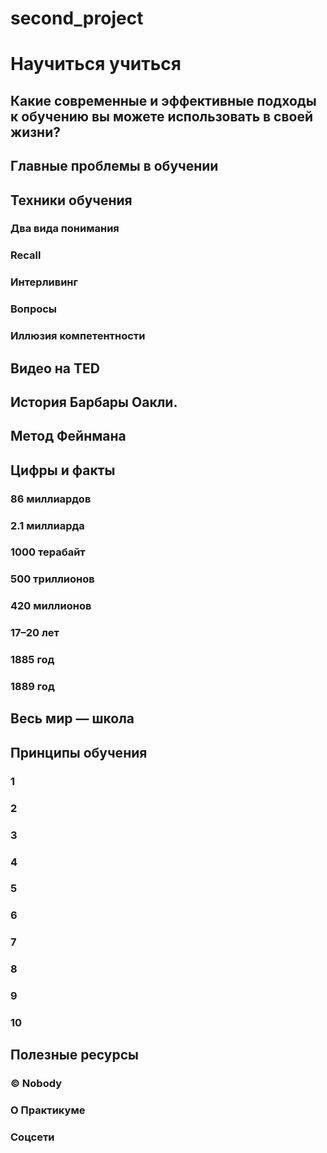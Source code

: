 # second_project
# Научиться учиться
## Какие современные и эффективные подходы к обучению вы можете использовать в своей жизни?
## Главные проблемы в обучении
## Техники обучения
### Два вида понимания
### Recall
### Интерливинг
### Вопросы
### Иллюзия компетентности
## Видео нa TED
## История Барбары Оакли.
## Метод Фейнмана
## Цифры и факты
### 86 миллиардов
### 2.1 миллиарда
### 1000 терабайт
### 500 триллионов
### 420 миллионов
### 17–20 лет
### 1885 год
### 1889 год
## Весь мир — школа
## Принципы обучения
### 1
### 2
### 3
### 4
### 5
### 6
### 7
### 8
### 9
### 10
## Полезные ресурсы
### © Nobody
### О Практикуме
### Соцсети
